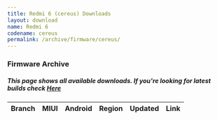 ```yaml
---
title: Redmi 6 (cereus) Downloads
layout: download
name: Redmi 6
codename: cereus
permalink: /archive/firmware/cereus/
---
```


### Firmware Archive
##### This page shows all available downloads. If you're looking for latest builds check [Here](/firmware/cereus/)


<div class="table-responsive-md" id="table-wrapper">
<table id="firmware" class="compact table table-striped table-hover table-sm">
    <thead class="thead-dark">
        <tr>
            <th>Branch</th>
            <th>MIUI</th>
            <th>Android</th>
            <th>Region</th>
            <th>Updated</th>
            <th>Link</th>
        </tr>
    </thead>
    <script>loadFirmwareDownloads('cereus', 'full')</script>
</table>
</div>
